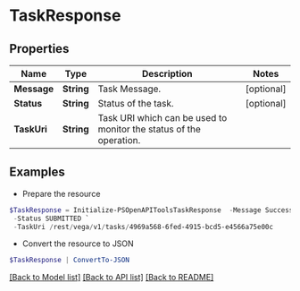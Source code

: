 # TaskResponse
## Properties

Name | Type | Description | Notes
------------ | ------------- | ------------- | -------------
**Message** | **String** | Task Message. | [optional] 
**Status** | **String** | Status of the task. | [optional] 
**TaskUri** | **String** | Task URI which can be used to monitor the status of the operation. | 

## Examples

- Prepare the resource
```powershell
$TaskResponse = Initialize-PSOpenAPIToolsTaskResponse  -Message Successfully submitted `
 -Status SUBMITTED `
 -TaskUri /rest/vega/v1/tasks/4969a568-6fed-4915-bcd5-e4566a75e00c
```

- Convert the resource to JSON
```powershell
$TaskResponse | ConvertTo-JSON
```

[[Back to Model list]](../README.md#documentation-for-models) [[Back to API list]](../README.md#documentation-for-api-endpoints) [[Back to README]](../README.md)


